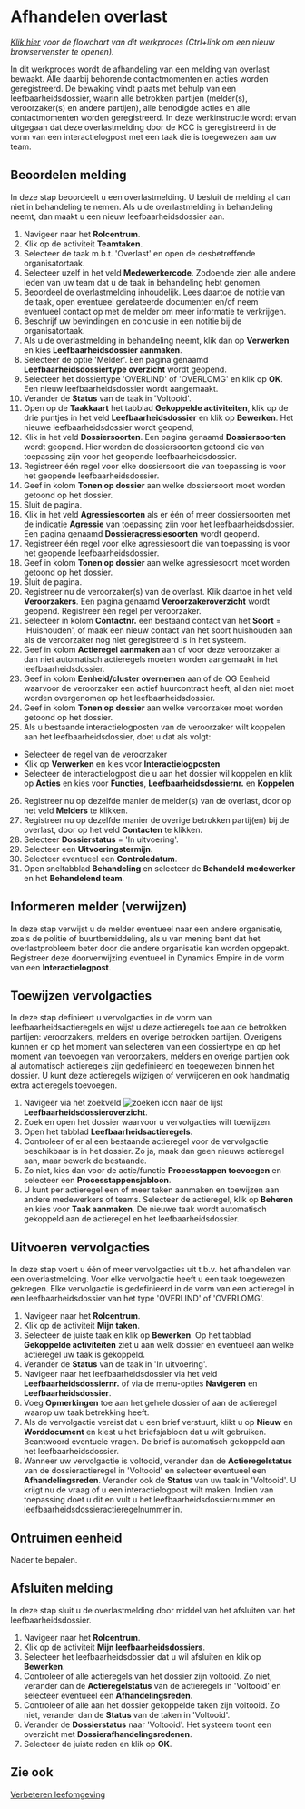# Afhandelen overlast

*[Klik hier](https://cegeka-dsabestpracticeprocessen.mavimcloud.com//Portal/code?id=2c1&view=Chart&maximize=true) voor de flowchart van dit werkproces (Ctrl+link om een nieuw browservenster te openen).*

In dit werkproces wordt de afhandeling van een melding van overlast bewaakt. Alle daarbij behorende contactmomenten en acties worden geregistreerd. De bewaking vindt plaats met behulp van een leefbaarheidsdossier, waarin alle betrokken partijen (melder(s), veroorzaker(s) en andere partijen), alle benodigde acties en alle contactmomenten worden geregistreerd. 
In deze werkinstructie wordt ervan uitgegaan dat deze overlastmelding door de KCC is geregistreerd in de vorm van een interactielogpost met een taak die is toegewezen aan uw team. 

## Beoordelen melding 

In deze stap beoordeelt u een overlastmelding. U besluit de melding al dan niet in behandeling te nemen. Als u de overlastmelding in behandeling neemt, dan maakt u een nieuw leefbaarheidsdossier aan. 

1. Navigeer naar het **Rolcentrum**. 
2. Klik op de activiteit **Teamtaken**. 
3. Selecteer de taak m.b.t. 'Overlast' en open de desbetreffende organisatortaak. 
4. Selecteer uzelf in het veld **Medewerkercode**. Zodoende zien alle andere leden van uw team dat u de taak in behandeling hebt genomen. 
5. Beoordeel de overlastmelding inhoudelijk. Lees daartoe de notitie van de taak, open eventueel gerelateerde documenten en/of neem eventueel contact op met de melder om meer informatie te verkrijgen.
6. Beschrijf uw bevindingen en conclusie in een notitie bij de organisatortaak. 
7. Als u de overlastmelding in behandeling neemt, klik dan op **Verwerken** en kies **Leefbaarheidsdossier aanmaken**. 
8. Selecteer de optie 'Melder'. Een pagina genaamd **Leefbaarheidsdossiertype overzicht** wordt geopend. 
9. Selecteer het dossiertype 'OVERLIND' of 'OVERLOMG' en klik op **OK**. Een nieuw leefbaarheidsdossier wordt aangemaakt. 
10. Verander de **Status** van de taak in 'Voltooid'.
11. Open op de **Taakkaart** het tabblad **Gekoppelde activiteiten**, klik op de drie puntjes in het veld **Leefbaarheidsdossier** en klik op **Bewerken**. Het nieuwe leefbaarheidsdossier wordt geopend, 
12. Klik in het veld **Dossiersoorten**. Een pagina genaamd **Dossiersoorten** wordt geopend. Hier worden de dossiersoorten getoond die van toepassing zijn voor het geopende leefbaarheidsdossier. 
13. Registreer één regel voor elke dossiersoort die van toepassing is voor het geopende leefbaarheidsdossier. 
14. Geef in kolom **Tonen op dossier** aan welke dossiersoort moet worden getoond op het dossier. 
15. Sluit de pagina. 
16. Klik in het veld **Agressiesoorten** als er één of meer dossiersoorten met de indicatie **Agressie** van toepassing zijn voor het leefbaarheidsdossier. Een pagina genaamd **Dossieragressiesoorten** wordt geopend.  
17. Registreer één regel voor elke agressiesoort die van toepassing is voor het geopende leefbaarheidsdossier. 
18. Geef in kolom **Tonen op dossier** aan welke agressiesoort moet worden getoond op het dossier. 
19. Sluit de pagina.
20. Registreer nu de veroorzaker(s) van de overlast. Klik daartoe in het veld **Veroorzakers**. Een pagina genaamd **Veroorzakeroverzicht** wordt geopend. Registreer één regel per veroorzaker. 
21. Selecteer in kolom **Contactnr.** een bestaand contact van het **Soort** = 'Huishouden', of maak een nieuw contact van het soort huishouden aan als de veroorzaker nog niet geregistreerd is in het systeem. 
22. Geef in kolom **Actieregel aanmaken** aan of voor deze veroorzaker al dan niet automatisch actieregels moeten worden aangemaakt in het leefbaarheidsdossier. 
23. Geef in kolom **Eenheid/cluster overnemen** aan of de OG Eenheid waarvoor de veroorzaker een actief huurcontract heeft, al dan niet moet worden overgenomen op het leefbaarheidsdossier.  
24. Geef in kolom **Tonen op dossier** aan welke veroorzaker moet worden getoond op het dossier. 
25. Als u bestaande interactielogposten van de veroorzaker wilt koppelen aan het leefbaarheidsdossier, doet u dat als volgt: 
- Selecteer de regel van de veroorzaker 
- Klik op **Verwerken** en kies voor **Interactielogposten** 
- Selecteer de interactielogpost die u aan het dossier wil koppelen en klik op **Acties** en kies voor **Functies**, **Leefbaarheidsdossiernr.** en **Koppelen**
26. Registreer nu op dezelfde manier de melder(s) van de overlast, door op het veld **Melders** te klikken. 
27. Registreer nu op dezelfde manier de overige betrokken partij(en) bij de overlast, door op het veld **Contacten** te klikken. 
28. Selecteer **Dossierstatus** = 'In uitvoering'. 
29. Selecteer een **Uitvoeringstermijn**. 
30. Selecteer eventueel een **Controledatum**.  
31. Open sneltabblad **Behandeling** en selecteer de **Behandeld medewerker** en het **Behandelend team**. 

## Informeren melder (verwijzen) 

In deze stap verwijst u de melder eventueel naar een andere organisatie, zoals de politie of buurtbemiddeling, als u van mening bent dat het overlastprobleem beter door die andere organisatie kan worden opgepakt. Registreer deze doorverwijzing eventueel in Dynamics Empire in de vorm van een **Interactielogpost**.  

## Toewijzen vervolgacties 

In deze stap definieert u vervolgacties in de vorm van leefbaarheidsactieregels en wijst u deze actieregels toe aan de betrokken partijen: veroorzakers, melders en overige betrokken partijen. Overigens kunnen er op het moment van selecteren van een dossiertype en op het moment van toevoegen van veroorzakers, melders en overige partijen ook al automatisch actieregels zijn gedefinieerd en toegewezen binnen het dossier. U kunt deze actieregels wijzigen of verwijderen en ook handmatig extra actieregels toevoegen. 

1. Navigeer via het zoekveld ![zoeken icon](/assets/images/zoeken.png "zoeken icon") naar de lijst **Leefbaarheidsdossieroverzicht**.
2. Zoek en open het dossier waarvoor u vervolgacties wilt toewijzen. 
3. Open het tabblad **Leefbaarheidsactieregels**. 
4. Controleer of er al een bestaande actieregel voor de vervolgactie beschikbaar is in het dossier. Zo ja, maak dan geen nieuwe actieregel aan, maar bewerk de bestaande. 
5. Zo niet, kies dan voor de actie/functie **Processtappen toevoegen** en selecteer een **Processtappensjabloon**.  
6. U kunt per actieregel een of meer taken aanmaken en toewijzen aan andere medewerkers of teams. Selecteer de actieregel, klik op **Beheren** en kies voor **Taak aanmaken**. De nieuwe taak wordt automatisch gekoppeld aan de actieregel en het leefbaarheidsdossier. 

## Uitvoeren vervolgacties 

In deze stap voert u één of meer vervolgacties uit t.b.v. het afhandelen van een overlastmelding. Voor elke vervolgactie heeft u een taak toegewezen gekregen. Elke vervolgactie is gedefinieerd in de vorm van een actieregel in een leefbaarheidsdossier van het type 'OVERLIND' of 'OVERLOMG'. 

1. Navigeer naar het **Rolcentrum**. 
2. Klik op de activiteit **Mijn taken**.
3. Selecteer de juiste taak en klik op **Bewerken**. Op het tabblad **Gekoppelde activiteiten** ziet u aan welk dossier en eventueel aan welke actieregel uw taak is gekoppeld. 
4. Verander de **Status** van de taak in 'In uitvoering'. 
5. Navigeer naar het leefbaarheidsdossier via het veld **Leefbaarheidsdossiernr.** of via de menu-opties **Navigeren** en **Leefbaarheidsdossier**. 
6. Voeg **Opmerkingen** toe aan het gehele dossier of aan de actieregel waarop uw taak betrekking heeft. 
7. Als de vervolgactie vereist dat u een brief verstuurt, klikt u op **Nieuw** en **Worddocument** en kiest u het briefsjabloon dat u wilt gebruiken. Beantwoord eventuele vragen. De brief is automatisch gekoppeld aan het leefbaarheidsdossier. 
8. Wanneer uw vervolgactie is voltooid, verander dan de **Actieregelstatus** van de dossieractieregel in 'Voltooid' en selecteer eventueel een **Afhandelingsreden**. Verander ook de **Status** van uw taak in 'Voltooid'. U krijgt nu de vraag of u een interactielogpost wilt maken. Indien van toepassing doet u dit en vult u het leefbaarheidsdossiernummer en leefbaarheidsdossieractieregelnummer in.

## Ontruimen eenheid 

Nader te bepalen. 

## Afsluiten melding 

In deze stap sluit u de overlastmelding door middel van het afsluiten van het leefbaarheidsdossier. 

1. Navigeer naar het **Rolcentrum**. 
2. Klik op de activiteit **Mijn leefbaarheidsdossiers**. 
3. Selecteer het leefbaarheidsdossier dat u wil afsluiten en klik op **Bewerken**. 
4. Controleer of alle actieregels van het dossier zijn voltooid. Zo niet, verander dan de **Actieregelstatus** van de actieregels in 'Voltooid' en selecteer eventueel een **Afhandelingsreden**.  
5. Controleer of alle aan het dossier gekoppelde taken zijn voltooid.  Zo niet, verander dan de **Status** van de taken in 'Voltooid'. 
6. Verander de **Dossierstatus** naar 'Voltooid'. Het systeem toont een overzicht met **Dossierafhandelingsredenen**. 
7. Selecteer de juiste reden en klik op **OK**. 

## Zie ook

[Verbeteren leefomgeving](../verbeteren-leefomgeving/)  
